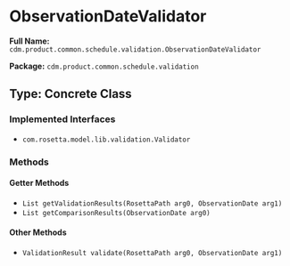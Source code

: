 # ObservationDateValidator

**Full Name:** `cdm.product.common.schedule.validation.ObservationDateValidator`

**Package:** `cdm.product.common.schedule.validation`

## Type: Concrete Class

### Implemented Interfaces

- `com.rosetta.model.lib.validation.Validator`

### Methods

#### Getter Methods

- `List getValidationResults(RosettaPath arg0, ObservationDate arg1)`
- `List getComparisonResults(ObservationDate arg0)`

#### Other Methods

- `ValidationResult validate(RosettaPath arg0, ObservationDate arg1)`


